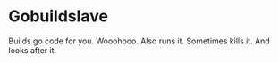 # Gobuildslave
Builds go code for you. Wooohooo. Also runs it. Sometimes kills it. And looks after it.